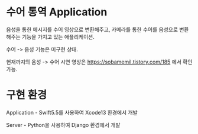# 수어 통역 Application

음성을 통한 메시지를 수어 영상으로 변환해주고, 카메라를 통한 수어를 음성으로 변환해주는 기능을 가지고 있는 애플리케이션.

수어 -> 음성 기능은 미구현 상태.

현재까지의 음성 -> 수어 시연 영상은 https://sobamemil.tistory.com/185 에서 확인 가능.



# 구현 환경

Application - Swift5.5를 사용하여 Xcode13 환경에서 개발

Server - Python을 사용하여 Django 환경에서 개발

